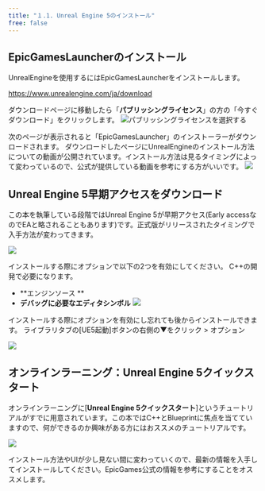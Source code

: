 ```yaml
---
title: "１.1. Unreal Engine 5のインストール"
free: false
---
```


## EpicGamesLauncherのインストール
UnrealEngineを使用するにはEpicGamesLauncherをインストールします。

https://www.unrealengine.com/ja/download  

ダウンロードページに移動したら「**パブリッシングライセンス**」の方の「今すぐダウンロード」をクリックします。
![パブリッシングライセンスを選択する](https://storage.googleapis.com/zenn-user-upload/5522cb1f5d53-20220109.png)

次のページが表示されると「EpicGamesLauncher」のインストーラーがダウンロードされます。
ダウンロードしたページにUnrealEngineのインストール方法についての動画が公開されています。インストール方法は見るタイミングによって変わっているので、公式が提供している動画を参考にする方がいいです。
![](https://storage.googleapis.com/zenn-user-upload/49d8d3543a4d-20220109.png)

## Unreal Engine 5早期アクセスをダウンロード
この本を執筆している段階ではUnreal Engine 5が早期アクセス(Early accessなのでEAと略されることもあります)です。正式版がリリースされたタイミングで入手方法が変わってきます。

![](https://storage.googleapis.com/zenn-user-upload/297c239ca9be-20220109.png)

インストールする際にオプションで以下の2つを有効にしてください。
C++の開発で必要になります。
- **エンジンソース  **
- **デバッグに必要なエディタシンボル**
![](https://storage.googleapis.com/zenn-user-upload/452e4f1da6ca-20220109.png)

インストールする際にオプションを有効にし忘れても後からインストールできます。
ライブラリタブの[UE5起動]ボタンの右側の▼をクリック > オプション

![](https://storage.googleapis.com/zenn-user-upload/1f5a4151377c-20220109.png) 

## オンラインラーニング：Unreal Engine 5クイックスタート

オンラインラーニングに[**Unreal Engine 5クイックスタート**]というチュートリアルがすでに用意されています。この本ではC++とBlueprintに焦点を当てていますので、何ができるのか興味がある方にはおススメのチュートリアルです。

![](https://storage.googleapis.com/zenn-user-upload/f18dff77aefb-20220109.png)

インストール方法やUIが少し見ない間に変わっていくので、最新の情報を入手してインストールしてください。EpicGames公式の情報を参考にすることをオススメします。
